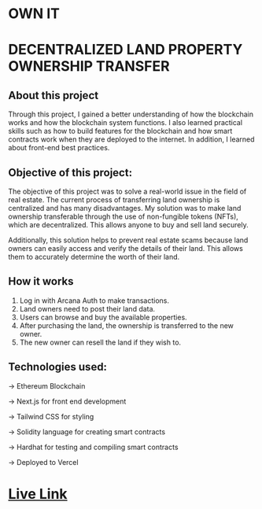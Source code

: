 # OWN IT

# DECENTRALIZED LAND PROPERTY OWNERSHIP TRANSFER

## About this project 

Through this project, I gained a better understanding of how the blockchain works and how the blockchain system functions. I also learned practical skills such as how to build features for the blockchain and how smart contracts work when they are deployed to the internet. In addition, I learned about front-end best practices.

## Objective of this project:

The objective of this project was to solve a real-world issue in the field of real estate. The current process of transferring land ownership is centralized and has many disadvantages. My solution was to make land ownership transferable through the use of non-fungible tokens (NFTs), which are decentralized. This allows anyone to buy and sell land securely.

Additionally, this solution helps to prevent real estate scams because land owners can easily access and verify the details of their land. This allows them to accurately determine the worth of their land.

## How it works
1) Log in with Arcana Auth to make transactions.
2) Land owners need to post their land data.
3) Users can browse and buy the available properties.
4) After purchasing the land, the ownership is transferred to the new owner.
5) The new owner can resell the land if they wish to.

## Technologies used:

-> Ethereum Blockchain

-> Next.js for front end development 

-> Tailwind CSS for styling

-> Solidity language for creating smart contracts

-> Hardhat for testing and compiling smart contracts

-> Deployed to Vercel 


# [Live Link](http://decentralized-land-records.vercel.app/)
